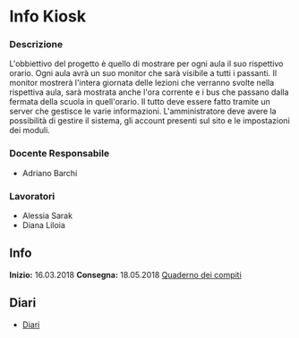 # Info Kiosk
### Descrizione
L'obbiettivo del progetto è quello di mostrare per ogni aula il suo rispettivo orario. 
Ogni aula avrà un suo monitor che sarà visibile a tutti i passanti. Il monitor mostrerà l'intera giornata delle lezioni che verranno svolte nella rispettiva aula, sarà mostrata anche l'ora corrente e i bus che passano dalla fermata della scuola in quell'orario.
Il tutto deve essere fatto tramite un server che gestisce le varie informazioni.
L'amministratore deve avere la possibilità di gestire il sistema, gli account presenti sul sito e le impostazioni dei moduli.
### Docente Responsabile
* Adriano Barchi
### Lavoratori
* Alessia Sarak
* Diana Liloia
## Info
**Inizio:** 16.03.2018 
**Consegna:** 18.05.2018
  [Quaderno dei compiti](https://github.com/alessiax8/Info-Kiosk/tree/master/Diari/Adriano_qdc_InfoKiosk.docx "Quaderno dei compiti")
## Diari
* [Diari](https://github.com/alessiax8/Info-Kiosk/tree/master/Diari "Diari")
